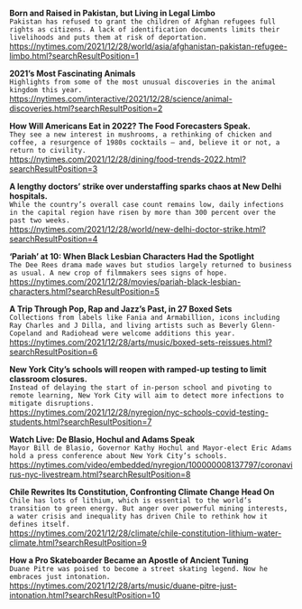 **Born and Raised in Pakistan, but Living in Legal Limbo**\
`Pakistan has refused to grant the children of Afghan refugees full rights as citizens. A lack of identification documents limits their livelihoods and puts them at risk of deportation.`\
https://nytimes.com/2021/12/28/world/asia/afghanistan-pakistan-refugee-limbo.html?searchResultPosition=1

**2021’s Most Fascinating Animals**\
`Highlights from some of the most unusual discoveries in the animal kingdom this year.`\
https://nytimes.com/interactive/2021/12/28/science/animal-discoveries.html?searchResultPosition=2

**How Will Americans Eat in 2022? The Food Forecasters Speak.**\
`They see a new interest in mushrooms, a rethinking of chicken and coffee, a resurgence of 1980s cocktails — and, believe it or not, a return to civility.`\
https://nytimes.com/2021/12/28/dining/food-trends-2022.html?searchResultPosition=3

**A lengthy doctors’ strike over understaffing sparks chaos at New Delhi hospitals.**\
`While the country’s overall case count remains low, daily infections in the capital region have risen by more than 300 percent over the past two weeks.`\
https://nytimes.com/2021/12/28/world/new-delhi-doctor-strike.html?searchResultPosition=4

**‘Pariah’ at 10: When Black Lesbian Characters Had the Spotlight**\
`The Dee Rees drama made waves but studios largely returned to business as usual. A new crop of filmmakers sees signs of hope.`\
https://nytimes.com/2021/12/28/movies/pariah-black-lesbian-characters.html?searchResultPosition=5

**A Trip Through Pop, Rap and Jazz’s Past, in 27 Boxed Sets**\
`Collections from labels like Fania and Armabillion, icons including Ray Charles and J Dilla, and living artists such as Beverly Glenn-Copeland and Radiohead were welcome additions this year.`\
https://nytimes.com/2021/12/28/arts/music/boxed-sets-reissues.html?searchResultPosition=6

**New York City’s schools will reopen with ramped-up testing to limit classroom closures.**\
`Instead of delaying the start of in-person school and pivoting to remote learning, New York City will aim to detect more infections to mitigate disruptions.`\
https://nytimes.com/2021/12/28/nyregion/nyc-schools-covid-testing-students.html?searchResultPosition=7

**Watch Live: De Blasio, Hochul and Adams Speak**\
`Mayor Bill de Blasio, Governor Kathy Hochul and Mayor-elect Eric Adams hold a press conference about New York City’s schools.`\
https://nytimes.com/video/embedded/nyregion/100000008137797/coronavirus-nyc-livestream.html?searchResultPosition=8

**Chile Rewrites Its Constitution, Confronting Climate Change Head On**\
`Chile has lots of lithium, which is essential to the world’s transition to green energy. But anger over powerful mining interests, a water crisis and inequality has driven Chile to rethink how it defines itself.`\
https://nytimes.com/2021/12/28/climate/chile-constitution-lithium-water-climate.html?searchResultPosition=9

**How a Pro Skateboarder Became an Apostle of Ancient Tuning**\
`Duane Pitre was poised to become a street skating legend. Now he embraces just intonation.`\
https://nytimes.com/2021/12/28/arts/music/duane-pitre-just-intonation.html?searchResultPosition=10


